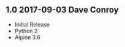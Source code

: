 ## 1.0 2017-09-03 Dave Conroy <dave at tiredofit dot ca>

* Initial Release
* Python 2
* Alpine 3.6

